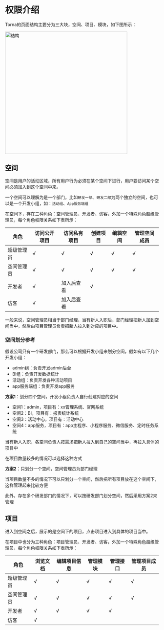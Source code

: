 # 权限介绍

Torna的页面结构主要分为三大块，空间、项目、模块，如下图所示：

<img src="/static/help/images/arc.png" style="height: 400px" title="结构" />


## 空间

空间是用户的活动区域，所有用户行为必须在某个空间下进行，用户要访问某个空间必须加入到这个空间中来。

一个空间可以理解为是一个部门，比如`研发一部`、`研发二部`为两个独立的空间，也可以是一个开发小组，如：`活动组`、`App服务端组`

在空间下，存在三种角色：空间管理员、开发者、访客，外加一个特殊角色超级管理员，每个角色权限关系如下表所示：

|  角色   | 访问公开项目 | 访问私有项目 | 创建项目   | 编辑空间  | 管理空间成员 |
|  ----  | ----  | ----  | ----  | ----  | ---- |
| 超级管理员  | √  | √ | √ | √ | √ | 
| 空间管理员  | √ | √ | √ |√ | √ | 
| 开发者  | √ | 加入后查看 | √ |  |   |
| 访客  | √ | 加入后查看|  |  |   |

一般来说，空间管理员相当于部门经理，当有新人入职后，部门经理把新人加到空间当中，然后由项目管理员负责把新人拉入到对应的项目中。

### 空间划分参考

假设公司只有一个研发部门，那么可以根据开发小组来划分空间，假如有以下几个开发小组：

- admin组：负责开发admin后台
- BI组：负责开发数据统计
- 活动组：负责开发各种活动项目
- app服务端组：负责开发app服务

**方案1**：划分四个空间，开发小组负责人自行创建对应的空间

- 空间1：admin，项目有：xx管理系统、官网系统
- 空间2：BI，项目有：报表统计系统
- 空间3：活动中心，项目有：活动中心
- 空间4：app服务，项目有：app主程序、小程序服务、微信服务、定时任务系统

当有新人入职，各空间负责人按需求把新人拉入到自己的空间当中，再拉入具体的项目中

在项目数量较多的情况可以选择这种方式

**方案2**：只划分一个空间，空间管理员为部门经理

当项目数量不多的情况下可以只划分一个空间，然后把所有项目放在这个空间下，这样管理起来比较方便

此外，存在多个研发部门的情况下，可以按研发部门划分空间，然后采用方案2来管理

## 项目

进入到空间之后，展示的是空间下的项目，点击项目进入到具体的项目当中。

在项目中也分为三种角色：项目管理员、开发者、访客，外加一个特殊角色超级管理员，每个角色权限关系如下表所示：

|  角色   | 浏览文档 | 编辑项目信息 |  管理模块  | 管理接口 | 管理项目成员   |
|  ----  | ----  | ----  | ----  | ----  | ---- |
| 超级管理员  | √  | √ | √ | √ | √ | 
| 空间管理员 | √ | √  | √ | √ | √ | 
| 开发者 | √ | √  |  √ | √ |
| 访客 | √ |    |  |  |   | 



